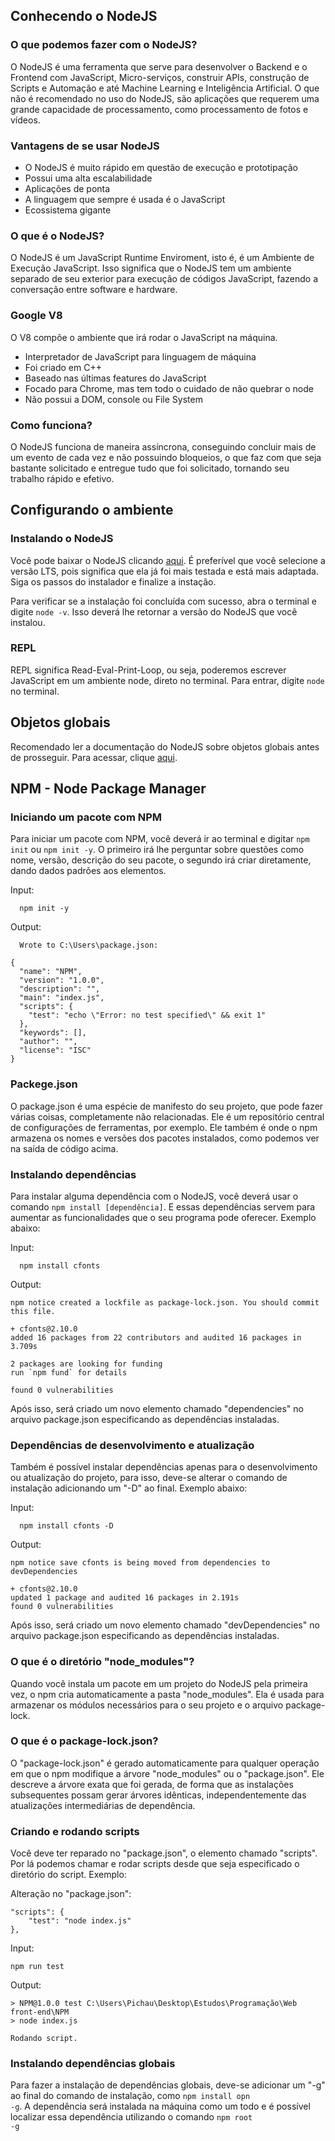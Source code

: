 ## Conhecendo o NodeJS

### O que podemos fazer com o NodeJS?

O NodeJS é uma ferramenta que serve para desenvolver o Backend e o Frontend com JavaScript, Micro-serviços, construir APIs,
construção de Scripts e Automação e até Machine Learning e Inteligência Artificial. O que não é recomendado no uso do NodeJS,
são aplicações que requerem uma grande capacidade de processamento, como processamento de fotos e vídeos.

### Vantagens de se usar NodeJS

<ul>
  <li>O NodeJS é muito rápido em questão de execução e prototipação</li>
  <li>Possui uma alta escalabilidade</li>
  <li>Aplicações de ponta</li>
  <li>A linguagem que sempre é usada é o JavaScript</li>
  <li>Ecossistema gigante</li>
</ul>

### O que é o NodeJS?

O NodeJS é um JavaScript Runtime Enviroment, isto é, é um Ambiente de Execução JavaScript. Isso significa que o NodeJS tem um
ambiente separado de seu exterior para execução de códigos JavaScript, fazendo a conversação entre software e hardware.

### Google V8

O V8 compõe o ambiente que irá rodar o JavaScript na máquina.

<ul>
  <li>Interpretador de JavaScript para linguagem de máquina</li>
  <li>Foi criado em C++</li>
  <li>Baseado nas últimas features do JavaScript</li>
  <li>Focado para Chrome, mas tem todo o cuidado de não quebrar o node</li>
  <li>Não possui a DOM, console ou File System</li>
</ul>

### Como funciona?

O NodeJS funciona de maneira assíncrona, conseguindo concluir mais de um evento de cada vez e não possuindo bloqueios,
o que faz com que seja bastante solicitado e entregue tudo que foi solicitado, tornando seu trabalho rápido e efetivo.

## Configurando o ambiente

### Instalando o NodeJS

Você pode baixar o NodeJS clicando <a href="https://nodejs.org/en/">aqui</a>. É preferível que você selecione a versão LTS,
pois significa que ela já foi mais testada e está mais adaptada. Siga os passos do instalador e finalize a instação.

Para verificar se a instalação foi concluída com sucesso, abra o terminal e digite <code>node -v</code>. Isso deverá lhe
retornar a versão do NodeJS que você instalou.

### REPL

REPL significa Read-Eval-Print-Loop, ou seja, poderemos escrever JavaScript em um ambiente node, direto no terminal.
Para entrar, digite <code>node</code> no terminal.

## Objetos globais

Recomendado ler a documentação do NodeJS sobre objetos globais antes de prosseguir. Para acessar, 
clique <a href="https://nodejs.org/dist/latest-v14.x/docs/api/globals.html">aqui</a>.

## NPM - Node Package Manager

### Iniciando um pacote com NPM

Para iniciar um pacote com NPM, você deverá ir ao terminal e digitar <code>npm init</code> ou <code>npm init -y</code>.
O primeiro irá lhe perguntar sobre questões como nome, versão, descrição do seu pacote, o segundo irá criar diretamente,
dando dados padrões aos elementos.

Input:
```
  npm init -y
```

Output:
```
  Wrote to C:\Users\package.json:

{
  "name": "NPM",
  "version": "1.0.0",
  "description": "",
  "main": "index.js",
  "scripts": {
    "test": "echo \"Error: no test specified\" && exit 1"
  },
  "keywords": [],
  "author": "",
  "license": "ISC"
}
```

### Packege.json

O package.json é uma espécie de manifesto do seu projeto, que pode fazer várias coisas, completamente não relacionadas. 
Ele é um repositório central de configurações de ferramentas, por exemplo. Ele também é onde o npm armazena os 
nomes e versões dos pacotes instalados, como podemos ver na saída de código acima.

### Instalando dependências

Para instalar alguma dependência com o NodeJS, você deverá usar o comando <code>npm install [dependência]</code>. E essas
dependências servem para aumentar as funcionalidades que o seu programa pode oferecer. Exemplo abaixo:

Input:
```
  npm install cfonts
```

Output:
```
npm notice created a lockfile as package-lock.json. You should commit this file.

+ cfonts@2.10.0
added 16 packages from 22 contributors and audited 16 packages in 3.709s

2 packages are looking for funding
run `npm fund` for details

found 0 vulnerabilities
```

Após isso, será criado um novo elemento chamado "dependencies" no arquivo package.json especificando as 
dependências instaladas.

### Dependências de desenvolvimento e atualização

Também é possível instalar dependências apenas para o desenvolvimento ou atualização do projeto, para isso, deve-se alterar
o comando de instalação adicionando um "-D" ao final. Exemplo abaixo:

Input:
```
  npm install cfonts -D
```

Output:
```
npm notice save cfonts is being moved from dependencies to devDependencies

+ cfonts@2.10.0
updated 1 package and audited 16 packages in 2.191s
found 0 vulnerabilities
```

Após isso, será criado um novo elemento chamado "devDependencies" no arquivo package.json especificando as 
dependências instaladas.

### O que é o diretório "node_modules"?

Quando você instala um pacote em um projeto do NodeJS pela primeira vez, o npm cria automaticamente a pasta "node_modules".
Ela é usada para armazenar os módulos necessários para o seu projeto e o arquivo package-lock.

### O que é o package-lock.json?

O "package-lock.json" é gerado automaticamente para qualquer operação em que o npm modifique a árvore "node_modules" ou 
o "package.json". Ele descreve a árvore exata que foi gerada, de forma que as instalações subsequentes possam gerar árvores
idênticas, independentemente das atualizações intermediárias de dependência.

### Criando e rodando scripts

Você deve ter reparado no "package.json", o elemento chamado "scripts". Por lá podemos chamar e rodar scripts desde que seja
especificado o diretório do script. Exemplo:

Alteração no "package.json":
```
"scripts": {
    "test": "node index.js"
},
```

Input:
```
npm run test
```

Output:
```
> NPM@1.0.0 test C:\Users\Pichau\Desktop\Estudos\Programação\Web front-end\NPM
> node index.js

Rodando script.
```

### Instalando dependências globais

Para fazer a instalação de dependências globais, deve-se adicionar um "-g" ao final do comando de instalação, como 
<code>npm install opn -g</code>. A dependência será instalada na máquina como um todo e é possível localizar essa 
dependência utilizando o comando <code>npm root -g</code>






















